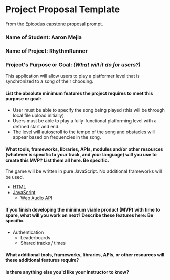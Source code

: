 # Project Proposal Template
From the [Epicodus capstone proposal prompt](https://full-time.learnhowtoprogram.com/capstone/capstone-week-2/capstones---sign-ups-and-proposal).

### Name of Student: Aaron Mejia

### Name of Project: RhythmRunner

### Project's Purpose or Goal: *(What will it do for users?)*
This application will allow users to play a platformer level that is synchronized to a song of their choosing.


#### List the absolute minimum features the project requires to meet this purpose or goal:
  * User must be able to specify the song being played (this will be through local file upload initially)
  * Users must be able to play a fully-functional platforming level with a defined start and end.
  * The level will autoscroll to the tempo of the song and obstacles will appear based on frequencies in the song.

#### What tools, frameworks, libraries, APIs, modules and/or other resources (whatever is specific to your track, and your language) will you use to create this MVP? List them all here. Be specific.

The game will be written in pure JavaScript. No additional frameworks will be used.
  * [HTML](https://developer.mozilla.org/en-US/docs/Web/HTML)
  * [JavaScript](https://www.javascript.com/)
    * [Web Audio API](https://developer.mozilla.org/en-US/docs/Web/API/Web_Audio_API)

#### If you finish developing the minimum viable product (MVP) with time to spare, what will you work on next? Describe these features here: Be specific.
  * Authentication
    * Leaderboards
    * Shared tracks / times

#### What additional tools, frameworks, libraries, APIs, or other resources will these additional features require?

#### Is there anything else you'd like your instructor to know?

